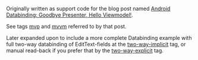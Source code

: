 Originally written as support code for the blog post named [Android Databinding: Goodbye Presenter, Hello Viewmodel!](http://tech.vg.no/2015/07/17/android-databinding-goodbye-presenter-hello-viewmodel/).

See tags [mvp](507d81a25f6eca18760d52e5fcbf88b27b1942ea) and [mvvm](115d3946a2a6b4c372f34f21c6cadd3a41d7e503) referred to by that post.

Later expanded upon to include a more complete Databinding example with full two-way databinding of EditText-fields at the 
[two-way-implicit](9c95ec98802612b191ebdb433909b50dc429f911) tag,
or manual read-back if you prefer that by the [two-way-explicit](6b6848a0506529fb1615143a7323cc83957f2a3e) tag.



